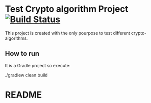 # Test Crypto algorithm Project [![Build Status](https://travis-ci.org/diniodinev/crypto-algorithms.svg?branch=master)](https://travis-ci.org/diniodinev/crypto-algorithms)

This project is created with the only pourpose to test different crypto-algorithms.

## How to run

It is a Gradle project so execute:

./gradlew clean build

# README


